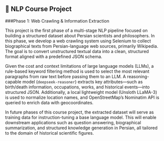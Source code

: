 ## 📘 NLP Course Project

###Phase 1: Web Crawling & Information Extraction

This project is the first phase of a multi-stage NLP pipeline focused on building a structured dataset about Persian scientists and philosophers. In this phase, we develop a web crawling system using Selenium to collect biographical texts from Persian-language web sources, primarily Wikipedia. The goal is to convert unstructured textual data into a clean, structured format aligned with a predefined JSON schema.

Given the cost and context limitations of large language models (LLMs), a rule-based keyword filtering method is used to select the most relevant paragraphs from raw text before passing them to an LLM. A reasoning-capable model (`deepseek-reasoner`) extracts key attributes—such as birth/death information, occupations, works, and historical events—into structured JSON. Additionally, a local lightweight model (Unsloth LLaMA-3) is used to normalize location names, and OpenStreetMap’s Nominatim API is queried to enrich data with geocoordinates.

In future phases of this course project, the extracted dataset will serve as training data for instruction-tuning a base language model. This will enable downstream applications such as question answering, biographical summarization, and structured knowledge generation in Persian, all tailored to the domain of historical scientific figures.
